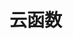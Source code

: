<script setup>
import Md from '../.vitepress/components/fetch-md.vue'

</script>


# 云函数

<Md src="https://fastly.jsdelivr.net/gh/mx-space/mx-server@master/src/modules/serverless/serverless.readme.md" />

